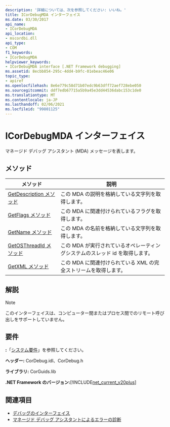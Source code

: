 ```yaml
---
description: '詳細については、次を参照してください: いいね。'
title: ICorDebugMDA インターフェイス
ms.date: 03/30/2017
api_name:
- ICorDebugMDA
api_location:
- mscordbi.dll
api_type:
- COM
f1_keywords:
- ICorDebugMDA
helpviewer_keywords:
- ICorDebugMDA interface [.NET Framework debugging]
ms.assetid: 8ecbb854-295c-4dd4-b9fc-01ebeac46e06
topic_type:
- apiref
ms.openlocfilehash: 8e6e779c58d71b07edc9b63dff72aef728ebe050
ms.sourcegitcommit: ddf7edb67715a5b9a45e3dd44536dabc153c1de0
ms.translationtype: MT
ms.contentlocale: ja-JP
ms.lasthandoff: 02/06/2021
ms.locfileid: "99801125"
---
```

# <a name="icordebugmda-interface"></a>ICorDebugMDA インターフェイス

マネージド デバッグ アシスタント (MDA) メッセージを表します。  
  
## <a name="methods"></a>メソッド  
  
|メソッド|説明|  
|------------|-----------------|  
|[GetDescription メソッド](icordebugmda-getdescription-method.md)|この MDA の説明を格納している文字列を取得します。|  
|[GetFlags メソッド](icordebugmda-getflags-method.md)|この MDA に関連付けられているフラグを取得します。|  
|[GetName メソッド](icordebugmda-getname-method.md)|この MDA の名前を格納している文字列を取得します。|  
|[GetOSThreadId メソッド](icordebugmda-getosthreadid-method.md)|この MDA が実行されているオペレーティングシステムのスレッド id を取得します。|  
|[GetXML メソッド](icordebugmda-getxml-method.md)|この MDA に関連付けられている XML の完全ストリームを取得します。|  
  
## <a name="remarks"></a>解説  
  
> [!NOTE]
> このインターフェイスは、コンピューター間またはプロセス間でのリモート呼び出しをサポートしていません。  
  
## <a name="requirements"></a>要件  

 **:**「[システム要件](../../get-started/system-requirements.md)」を参照してください。  
  
 **ヘッダー:** CorDebug.idl、CorDebug.h  
  
 **ライブラリ:** CorGuids.lib  
  
 **.NET Framework のバージョン:**[!INCLUDE[net_current_v20plus](../../../../includes/net-current-v20plus-md.md)]  
  
## <a name="see-also"></a>関連項目

- [デバッグのインターフェイス](debugging-interfaces.md)
- [マネージド デバッグ アシスタントによるエラーの診断](../../debug-trace-profile/diagnosing-errors-with-managed-debugging-assistants.md)

